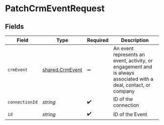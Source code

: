 # PatchCrmEventRequest


## Fields

| Field                                                                                                           | Type                                                                                                            | Required                                                                                                        | Description                                                                                                     |
| --------------------------------------------------------------------------------------------------------------- | --------------------------------------------------------------------------------------------------------------- | --------------------------------------------------------------------------------------------------------------- | --------------------------------------------------------------------------------------------------------------- |
| `crmEvent`                                                                                                      | [shared.CrmEvent](../../../sdk/models/shared/crmevent.md)                                                       | :heavy_minus_sign:                                                                                              | An event represents an event, activity, or engagement and is always associated with a deal, contact, or company |
| `connectionId`                                                                                                  | *string*                                                                                                        | :heavy_check_mark:                                                                                              | ID of the connection                                                                                            |
| `id`                                                                                                            | *string*                                                                                                        | :heavy_check_mark:                                                                                              | ID of the Event                                                                                                 |